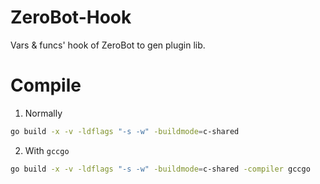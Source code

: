 # ZeroBot-Hook
Vars &amp; funcs' hook of ZeroBot to gen plugin lib.

# Compile
1. Normally
```bash
go build -x -v -ldflags "-s -w" -buildmode=c-shared
```
2. With `gccgo`
```bash
go build -x -v -ldflags "-s -w" -buildmode=c-shared -compiler gccgo
```